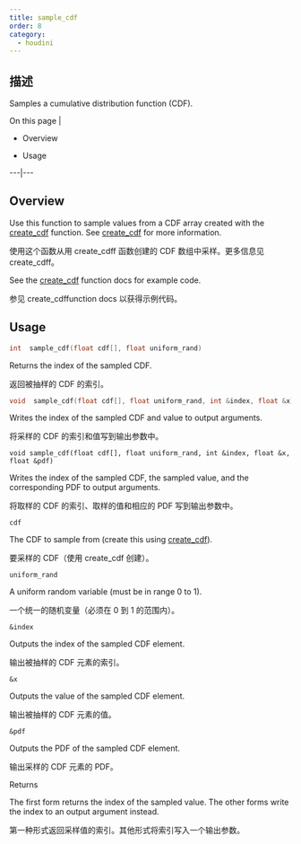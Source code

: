 ```yaml
---
title: sample_cdf
order: 8
category:
  - houdini
---
```

    
## 描述

Samples a cumulative distribution function (CDF).

On this page |

- Overview

- Usage

---|---

## Overview

Use this function to sample values from a CDF array created with the
[create_cdf](create_cdf.html "Creates a cumulative distribution function
(CDF) from an array of probability density function (PDF) values.")
function. See [create_cdf](create_cdf.html "Creates a cumulative distribution
function (CDF) from an array of probability density function (PDF)
values.") for more information.

使用这个函数从用 create_cdff 函数创建的 CDF 数组中采样。更多信息见 create_cdff。

See the [create_cdf](create_cdf.html "Creates a cumulative distribution
function (CDF) from an array of probability density function (PDF)
values.") function docs for example code.

参见 create_cdffunction docs 以获得示例代码。

## Usage

```c
int  sample_cdf(float cdf[], float uniform_rand)
```

Returns the index of the sampled CDF.

返回被抽样的 CDF 的索引。

```c
void  sample_cdf(float cdf[], float uniform_rand, int &index, float &x)
```

Writes the index of the sampled CDF and value to output arguments.

将采样的 CDF 的索引和值写到输出参数中。

`void sample_cdf(float cdf[], float uniform_rand, int &index, float &x, float &pdf)`

Writes the index of the sampled CDF, the sampled value, and the corresponding
PDF to output arguments.

将取样的 CDF 的索引、取样的值和相应的 PDF 写到输出参数中。

`cdf`

The CDF to sample from (create this using [create_cdf](create_cdf.html "Creates a cumulative distribution function (CDF) from an array of
probability density function (PDF) values.")).

要采样的 CDF（使用 create_cdf 创建）。

`uniform_rand`

A uniform random variable (must be in range 0 to 1).

一个统一的随机变量（必须在 0 到 1 的范围内）。

`&index`

Outputs the index of the sampled CDF element.

输出被抽样的 CDF 元素的索引。

`&x`

Outputs the value of the sampled CDF element.

输出被抽样的 CDF 元素的值。

`&pdf`

Outputs the PDF of the sampled CDF element.

输出采样的 CDF 元素的 PDF。

Returns

The first form returns the index of the sampled value. The other forms write
the index to an output argument instead.

第一种形式返回采样值的索引。其他形式将索引写入一个输出参数。
